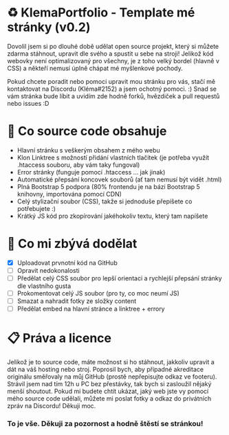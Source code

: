 # ♻️ KlemaPortfolio - Template mé stránky (v0.2)
Dovolil jsem si po dlouhé době udělat open source projekt, který si můžete zdarma stáhnout, upravit dle svého a spustit u sebe na stroji!
Jelikož kód webovky není optimalizovaný pro všechny, je z toho velký bordel (hlavně v CSS) a někteří nemusí úplně chápat mé myšlenkové pochody.

Pokud chcete poradit nebo pomoci upravit mou stránku pro vás, stačí mě kontaktovat na Discordu (Kléma#2152) a jsem ochotný pomoci. :)
Snad se vám stránka bude líbit a uvidím zde hodně forků, hvězdiček a pull requestů nebo issues :D

# 🔧 Co source code obsahuje
* Hlavní stránku s veškerým obsahem z mého webu
* Klon Linktree s možností přidání vlastních tlačítek (je potřeba využít .htaccess souboru, aby vám taky fungoval)
* Error stránky (funguje pomocí .htaccess ... jak jinak)
* Automatické přepsání koncovek souborů (ať tam nemusí být vidět .html)
* Plná Bootstrap 5 podpora (80% frontendu je na bázi Bootstrap 5 knihovny, importována pomocí CDN)
* Celý stylizační soubor (CSS), takže si jednoduše přepíšete co potřebujete :)
* Krátký JS kód pro zkopírování jakéhokoliv textu, který tam napíšete

# 🔎 Co mi zbývá dodělat
- [X] Uploadovat prvnotní kód na GitHub
- [ ] Opravit nedokonalosti
- [ ] Předělat celý CSS soubor pro lepší orientaci a rychlejší přepsání stránky dle vlastního gusta
- [ ] Prokomentovat celý JS soubor (pro ty, co moc neumí JS)
- [ ] Smazat a nahradit fotky ze složky content
- [ ] Předělat embed na hlavní stránce a linktree + errory

# 📋 Práva a licence
Jelikož je to source code, máte možnost si ho stáhnout, jakkoliv upravit a dát na váš hosting nebo stroj. Poprosil bych, aby případné akreditace originálu směřovaly na můj GitHub (prostě nepřepisujte odkaz ve footeru). Strávil jsem nad tím 12h u PC bez přestávky, tak bych si zasloužil nějaký menší shoutout. Pokud mi budete chtít ukázat, jaký web jste vy pomocí mého source code udělali, můžete mi poslat fotky a odkaz do privátních zpráv na Discordu! Děkuji moc.

### To je vše. Děkuji za pozornost a hodně štěstí se stránkou! 
